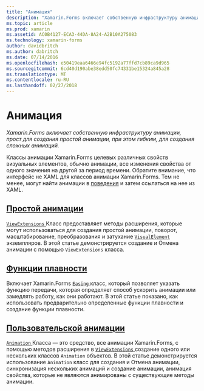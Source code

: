 ```yaml
---
title: "Анимация"
description: "Xamarin.Forms включает собственную инфраструктуру анимации, прост для создания простой анимации, при этом гибким, для создания сложных анимаций."
ms.topic: article
ms.prod: xamarin
ms.assetid: AC0B4127-ECA3-44DA-8A24-A2B10A275083
ms.technology: xamarin-forms
author: davidbritch
ms.author: dabritch
ms.date: 07/14/2016
ms.openlocfilehash: e50419eaa6466e94fc5192a77ffd7cb89ca9d965
ms.sourcegitcommit: 6cd40d190abe38edd50fc74331be15324a845a28
ms.translationtype: MT
ms.contentlocale: ru-RU
ms.lasthandoff: 02/27/2018
---
```

# <a name="animation"></a>Анимация

_Xamarin.Forms включает собственную инфраструктуру анимации, прост для создания простой анимации, при этом гибким, для создания сложных анимаций._

Классы анимации Xamarin.Forms целевых различных свойств визуальных элементов, обычно анимации, все изменения свойства от одного значения на другой за период времени. Обратите внимание, что интерфейс не XAML для классов анимации Xamarin.Forms. Тем не менее, могут найти анимации в [поведения](~/xamarin-forms/app-fundamentals/behaviors/index.md) и затем ссылаться на нее из XAML.

## <a name="simple-animationssimplemd"></a>[Простой анимации](simple.md)

[ `ViewExtensions` ](https://developer.xamarin.com/api/type/Xamarin.Forms.ViewExtensions/) Класс предоставляет методы расширения, которые могут использоваться для создания простой анимации, поворот, масштабирование, преобразования и затухание [ `VisualElement` ](https://developer.xamarin.com/api/type/Xamarin.Forms.VisualElement/) экземпляров. В этой статье демонстрируется создание и Отмена анимации с помощью `ViewExtensions` класса.

## <a name="easing-functionseasingmd"></a>[Функции плавности](easing.md)

Включает Xamarin.Forms [ `Easing` ](https://developer.xamarin.com/api/type/Xamarin.Forms.Easing/) класс, который позволяет указать функцию передачи, которая определяет способ ускорить анимации или замедлять работу, как они работают. В этой статье показано, как использовать предварительно определенные функции плавности и создание функции плавности.

## <a name="custom-animationscustommd"></a>[Пользовательской анимации](custom.md)

[ `Animation` ](https://developer.xamarin.com/api/type/Xamarin.Forms.Animation/) Класса ― это средство, все анимации Xamarin.Forms, с помощью методов расширения в [ `ViewExtensions` ](https://developer.xamarin.com/api/type/Xamarin.Forms.ViewExtensions/) создание одного или нескольких классов `Animation` объектов. В этой статье демонстрируется использование `Animation` класс для создания и Отмена анимации, синхронизация нескольких анимаций и создание анимации, анимация свойства, которые не являются анимированы с существующие методы анимации.


